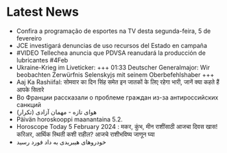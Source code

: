 # Latest News
-  Confira a programação de esportes na TV desta segunda-feira, 5 de fevereiro
-  JCE investigará denuncias de uso recursos del Estado en campaña
-  #VIDEO Tellechea anuncia que PDVSA reanudará la producción de lubricantes #4Feb
-  Ukraine-Krieg im Liveticker: +++ 01:33 Deutscher Generalmajor: Wir beobachten Zerwürfnis Selenskyjs mit seinem Oberbefehlshaber +++
-  Aaj Ka Rashiifal: सोमवार का दिन सिंह समेत इन जातकों के लिए रहेगा भारी, जानें क्या कहते हैं आपके सितारे
-  Во Франции рассказали о проблеме граждан из-за антироссийских санкций
-  هوای تازه - مهمان آزادی (تکرار)
-  Päivän horoskooppi maanantaina 5.2.
-  Horoscope Today 5 February 2024 : मकर, कुंभ, मीन राशींसाठी आजचा दिवस खास! करिअर, आर्थिक स्थिती कशी राहील? आजचे राशीभविष्य जाणून घ्या
-  خودروهای هیبریدی به داد فورد رسید

